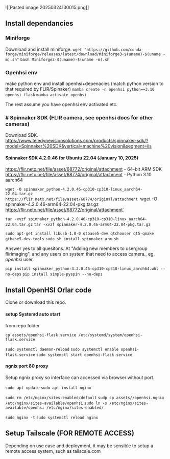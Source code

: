 ![[Pasted image 20250324130015.png]]

## Install dependancies

### Miniforge
Download and install miniforge.
`wget "https://github.com/conda-forge/miniforge/releases/latest/download/Miniforge3-$(uname)-$(uname -m).sh"`
`bash Miniforge3-$(uname)-$(uname -m).sh`

### Openhsi env
make python env and install openhsi+depenacies (match python version to that required by FLIR/Spinaker)
`mamba create -n openhsi python==3.10 openhsi flask`
`mamba activate openhsi`

The rest assume you have openhsi env activated etc.

### # Spinnaker SDK (FLIR camera, see openhsi docs for other cameras)
Download SDK.
https://www.teledynevisionsolutions.com/products/spinnaker-sdk/?model=Spinnaker%20SDK&vertical=machine%20vision&segment=iis

#### Spinnaker SDK 4.2.0.46 for Ubuntu 22.04 (January 10, 2025)
https://flir.netx.net/file/asset/68772/original/attachment - 64-bit ARM  SDK
https://flir.netx.net/file/asset/68774/original/attachment - Python 3.10 aarch64

`wget -O spinnaker_python-4.2.0.46-cp310-cp310-linux_aarch64-22.04.tar.gz https://flir.netx.net/file/asset/68774/original/attachment
`wget -O spinnaker-4.2.0.46-arm64-22.04-pkg.tar.gz https://flir.netx.net/file/asset/68772/original/attachment`

`tar -xvzf spinnaker_python-4.2.0.46-cp310-cp310-linux_aarch64-22.04.tar.gz`
`tar -xvzf spinnaker-4.2.0.46-arm64-22.04-pkg.tar.gz`

`sudo apt-get install libusb-1.0-0 qtbase5-dev qtchooser qt5-qmake qtbase5-dev-tools`
`sudo sh install_spinnaker_arm.sh`

Answer yes to all quesitons. At "Adding new members to usergroup flirimaging", and any users on system that need to access camera., eg. *openhsi* user.

`pip install spinnaker_python-4.2.0.46-cp310-cp310-linux_aarch64.whl --no-deps`
`pip install simple-pyspin --no-deps`

## Install OpenHSI Orlar code
Clone or download this repo.


#### setup Systemd auto start
from repo folder

`cp assets/openhsi-flask.service /etc/systemd/system/openhsi-flask.service `

`sudo systemctl daemon-reload`
`sudo systemctl enable openhsi-flask.service`
`sudo systemctl start openhsi-flask.service`


#### ngnix port 80 proxy
Setup ngnix proxy so interface can accessed via browser without port.

`sudo apt update`
`sudo apt install nginx`

`sudo rm /etc/nginx/sites-enabled/default`
`sudp cp assets//openhsi.ngnix /etc/nginx/sites-available/openhsi`
`sudo ln -s /etc/nginx/sites-available/openhsi /etc/nginx/sites-enabled/`

`sudo nginx -t`
`sudo systemctl reload nginx`


##  Setup Tailscale (FOR REMOTE  ACCESS)
Depending on use case and deployment, it may be sensible to setup a remote access system, such as tailscale.com













